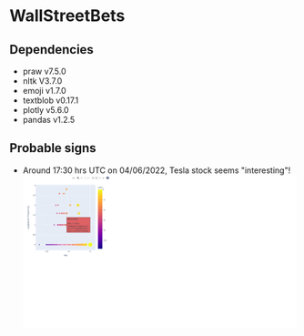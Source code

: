 # WallStreetBets

## Dependencies

* praw v7.5.0
* nltk V3.7.0
* emoji v1.7.0
* textblob v0.17.1
* plotly v5.6.0
* pandas v1.2.5

## Probable signs
* Around 17:30 hrs UTC on 04/06/2022, Tesla stock seems "interesting"!
![](https://github.com/KenatSF/WallStreetBets_Watcher/blob/main/img/a_1.png)
